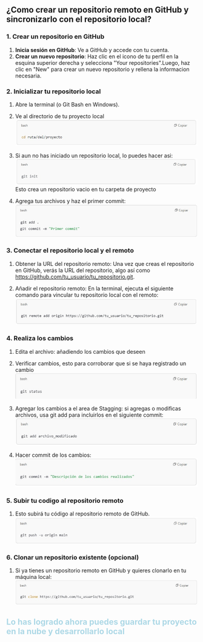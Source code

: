 ## ¿Como crear un repositorio remoto en GitHub y sincronizarlo con el repositorio local?

### 1. Crear un repositorio en GitHub

1. **Inicia sesión en GitHub**: Ve a GitHub y accede con tu cuenta.
2. **Crear un nuevo repositorio**: Haz clic en el icono de tu perfil en la esquina superior derecha y selecciona "Your repositories".Luego, haz clic en "New" para crear un nuevo repositorio y rellena la informacion necesaria. 

### 2. **Inicializar tu repositorio local**
        
1. Abre la terminal (o Git Bash en Windows).
    
2. Ve al directorio de tu proyecto local
    ![1](/images/1..jpeg)

3. Si aun no has iniciado un repositorio local, lo puedes hacer asi:
    ![2](/images/2..jpeg)
Esto crea un repositorio vacio en tu carpeta de proyecto 

4. Agrega tus archivos y haz el primer commit:
    ![3](/images/3..jpeg)

### 3. **Conectar el repositorio local y el remoto**

1. Obtener la URL del repositorio remoto: Una vez que creas el repositorio en GitHub, verás la URL del repositorio, algo así como https://github.com/tu_usuario/tu_repositorio.git.
    
2. Añadir el repositorio remoto: En la terminal, ejecuta el siguiente comando para vincular tu repositorio local con el remoto:
    ![4](/images/4..jpeg)

### 4. **Realiza los cambios**

1. Edita el archivo: añadiendo los cambios que deseen 

2. Verificar cambios, esto para corroborar que si se haya registrado un cambio
   ![11](/images/11..jpeg)

3. Agregar los cambios a el area de Stagging: si agregas o modificas archivos, usa git add para incluirlos en el siguiente commit:
   ![12](/images/12..jpeg)

4. Hacer commit de los cambios: 
    ![13](/images/13..jpeg)

### 5. **Subir tu codigo al repositorio remoto**

1. Esto subirá tu código al repositorio remoto de GitHub.
  ![6](/images/6..jpeg)

### 6. **Clonar un repositorio existente (opcional)**

1. Si ya tienes un repositorio remoto en GitHub y quieres clonarlo en tu máquina local:
![10](/images/10..jpeg)

<font color="#ADD8E6">

## **Lo has logrado ahora puedes guardar tu proyecto en la nube y desarrollarlo local**

